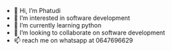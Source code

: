 - 👋 Hi, I’m Phatudi
- 👀 I’m interested in software development
- 🌱 I’m currently learning python
- 💞️ I’m looking to collaborate on software development
- 📫 reach me on whatsapp at 0647696629

<!---
Phatudi/Phatudi is a ✨ special ✨ repository because its `README.md` (this file) appears on your GitHub profile.
You can click the Preview link to take a look at your changes.
--->
